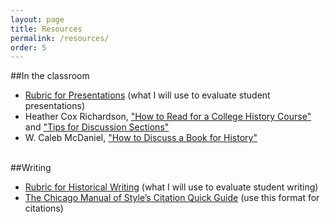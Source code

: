 ```yaml
---
layout: page
title: Resources
permalink: /resources/
order: 5
---
```


##In the classroom

- [Rubric for Presentations]({{site.baseurl}}/presentation-rubric.pdf) (what I will use to evaluate student presentations)
- Heather Cox Richardson, ["How to Read for a College History Course"](http://histsociety.blogspot.com/2009/05/richardsons-rules-of-order-part-iv-how.html) and ["Tips for Discussion Sections"](http://histsociety.blogspot.com/2009/06/richardsons-rules-of-order-part-v-tips.html)
- W. Caleb McDaniel, ["How to Discuss a Book for History"](http://wcm1.web.rice.edu/howtodiscuss.html)<br><br>

##Writing

- [Rubric for Historical Writing]({{site.baseurl}}/writing-rubric.pdf) (what I will use to evaluate student writing)
- [The Chicago Manual of Style’s Citation Quick Guide](http://www.chicagomanualofstyle.org/tools_citationguide.html) (use this format for citations)
